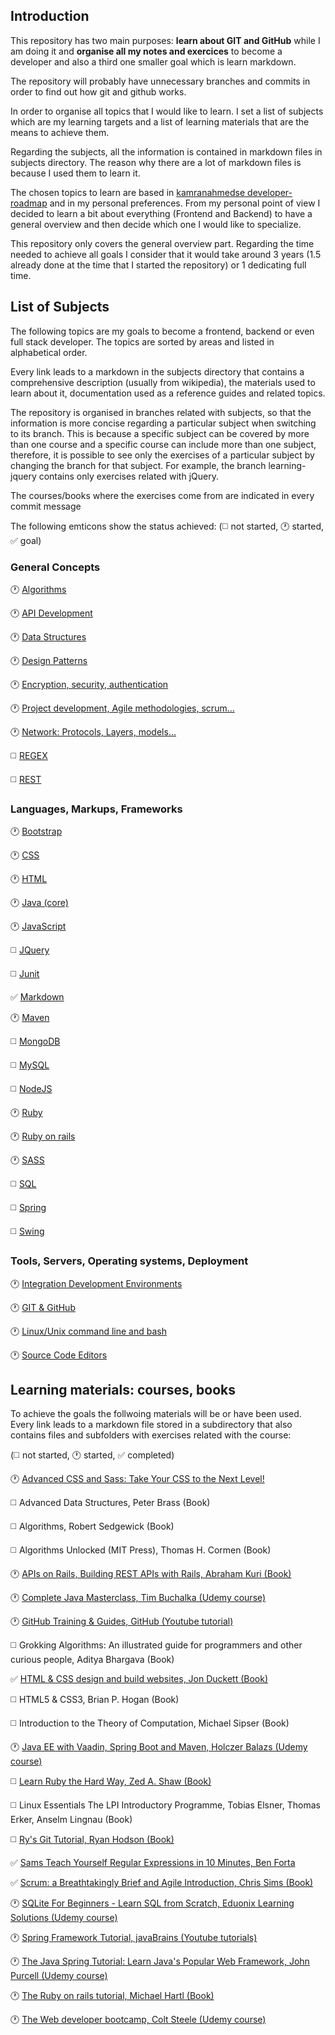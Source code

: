 ## Introduction

This repository has two main purposes: **learn about GIT and GitHub** while I am doing it and **organise all my notes and exercices** to become a developer and also a third one smaller goal which is learn markdown.

The repository will probably have unnecessary branches and commits in order to find out how git and github works.

In order to organise all topics that I would like to learn. I set a list of subjects which are my learning targets and a list of learning materials that are the means to achieve them.

Regarding the subjects, all the information is contained in markdown files in subjects directory. The reason why there are a lot of markdown files is because I used them to learn it.

The chosen topics to learn are based in [kamranahmedse developer-roadmap](https://github.com/kamranahmedse/developer-roadmap) and in my personal preferences. From my personal point of view I decided to learn a bit about everything (Frontend and Backend) to have a general overview and then decide which one I would like to specialize.

This repository only covers the general overview part. Regarding the time needed to achieve all goals I consider that it would take around 3 years (1.5 already done at the time that I started the repository) or 1 dedicating full time.

## List of Subjects <!--Future: If a new subject is added remember update MD template-->

The following topics are my goals to become a frontend, backend or even full stack developer. The topics are sorted by areas and listed in alphabetical order.

Every link leads to a markdown in the subjects directory that contains a comprehensive description (usually from wikipedia), the materials used to learn about it, documentation used as a reference guides and related topics.

The repository is organised in branches related with subjects, so that the information is more concise regarding a particular subject when switching to its branch. This is because a specific subject can be covered by more than one course and a specific course can include more than one subject, therefore, it is possible to see only the exercises of a particular subject by changing the branch for that subject. For example, the branch learning-jquery contains only exercises related with jQuery.

The courses/books where the exercises come from are indicated in every commit message

The following emticons show the status achieved:
(:white_medium_square: not started, :clock1: started, :white_check_mark: goal)

### General Concepts

:clock1: [Algorithms](subjects/algorithms.md)

:clock1: [API Development](subjects/api-development.md)

:clock1: [Data Structures](subjects/data-structures.md)

:clock1: [Design Patterns](subjects/design-patterns.md)

:clock1: [Encryption, security, authentication](subjects/encryption-security-authentication.md)

:clock1: [Project development, Agile methodologies, scrum...](subjects/project-development.md)

:clock1: [Network: Protocols, Layers, models...](subjects/network.md)

:white_medium_square: [REGEX](subjects/regex.md)

:white_medium_square: [REST](subjects/rest.md)

### Languages, Markups, Frameworks

:clock1: [Bootstrap](subjects/bootstrap.md)

:clock1: [CSS](subjects/css.md)

:clock1: [HTML](subjects/html.md)

:clock1: [Java (core)](subjects/java(core).md)

:clock1: [JavaScript](subjects/javascript.md)

:white_medium_square: [JQuery](subjects/jquery.md)

:white_medium_square: [Junit](subjects/junit.md)

:white_check_mark: [Markdown](subjects/markdown.md)

:clock1: [Maven](subjects/maven.md)

:white_medium_square: [MongoDB](subjects/mongodb.md)

:white_medium_square: [MySQL](subjects/mysql.md)

:white_medium_square: [NodeJS](subjects/nodejs.md)

:clock1: [Ruby](subjects/ruby.md)

:clock1: [Ruby on rails](ruby-on-rails.md)

:clock1: [SASS](subjects/sass.md)

:white_medium_square: [SQL](subjects/sql.md)

:white_medium_square: [Spring](subjects/spring.md)

:white_medium_square: [Swing](subjects/swing.md)

### Tools, Servers, Operating systems, Deployment

:clock1: [Integration Development Environments](subjects/ide.md)

:clock1: [GIT & GitHub](subjects/git.md)

:clock1: [Linux/Unix command line and bash](subjects/bash.md)

:clock1: [Source Code Editors](subjects/source-code-editors.md)


## Learning materials: courses, books <!--Future: If a new material is included use the MD template to include it-->

To achieve the goals the follwoing materials will be or have been used. Every link leads to a markdown file stored in a subdirectory that also contains files and subfolders with exercises related with the course:

(:white_medium_square: not started, :clock1: started, :white_check_mark: completed)

:clock1: [Advanced CSS and Sass: Take Your CSS to the Next Level!](advanced-css-and-sass/acas.md)

:white_medium_square: Advanced Data Structures, Peter Brass (Book)

:white_medium_square: Algorithms, Robert Sedgewick (Book)

:white_medium_square: Algorithms Unlocked (MIT Press), Thomas H. Cormen (Book)

:clock1: [APIs on Rails, Building REST APIs with Rails, Abraham Kuri (Book)](http://apionrails.icalialabs.com/book/chapter_one)

:clock1: [Complete Java Masterclass, Tim Buchalka (Udemy course)](complete-java-masterclass/cjm.md)

:clock1: [GitHub Training & Guides, GitHub (Youtube tutorial)](https://www.youtube.com/channel/UCP7RrmoueENv9TZts3HXXtw)

:white_medium_square: Grokking Algorithms: An illustrated guide for programmers and other curious people, Aditya Bhargava (Book)

:white_check_mark: [HTML & CSS design and build websites, Jon Duckett (Book)](html-and-css-design-and-build-websites/hcdbw.md)

:white_medium_square: HTML5 & CSS3, Brian P. Hogan (Book)

:white_medium_square: Introduction to the Theory of Computation, Michael Sipser (Book)

:clock1: [Java EE with Vaadin, Spring Boot and Maven, Holczer Balazs (Udemy course)](https://www.udemy.com/java-ee-with-vaadin-spring-boot-and-maven/)

:white_medium_square: [Learn Ruby the Hard Way, Zed A. Shaw (Book)](https://learnrubythehardway.org/)

:white_medium_square: Linux Essentials The LPI Introductory Programme, Tobias Elsner, Thomas Erker, Anselm Lingnau (Book)

:white_medium_square: [Ry's Git Tutorial, Ryan Hodson (Book)](rys-git-tutorial/rgt.md)

:white_check_mark: [Sams Teach Yourself Regular Expressions in 10 Minutes, Ben Forta](sams-teach-yourself-regular-expressions-in-10-minutes/styrem.md)

:white_check_mark: [Scrum: a Breathtakingly Brief and Agile Introduction, Chris Sims (Book)](scrum-a-breathtakingly-brief-and-agile-introduction/sbbai.md)

:clock1: [SQLite For Beginners - Learn SQL from Scratch, Eduonix Learning Solutions (Udemy course)](/sqlite-for-beginners-learn-sql-from-scratch/sblss.md)

:clock1: [Spring Framework Tutorial, javaBrains (Youtube tutorials)](https://www.youtube.com/playlist?list=PLC97BDEFDCDD169D7)

:clock1: [The Java Spring Tutorial: Learn Java's Popular Web Framework, John Purcell (Udemy course)](https://www.udemy.com/javaspring/)

:clock1: [The Ruby on rails tutorial, Michael Hartl (Book)](https://www.railstutorial.org/book/beginning)

:clock1: [The Web developer bootcamp, Colt Steele (Udemy course)](the-web-developer-bootcamp/twdb.md)
